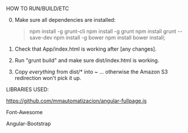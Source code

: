 HOW TO RUN/BUILD/ETC

0) Make sure all dependencies are installed:
	>npm install -g grunt-cli
	>npm install -g grunt
	>npm install grunt --save-dev
	>npm install -g bower
	>npm install
	>bower install;

1) Check that App/index.html is working after [any changes].

2) Run "grunt build" and make sure dist/index.html is working.

3) Copy *everything* from dist/* into ~ ... otherwise the Amazon S3 redirection won't pick it up.

LIBRARIES USED:

https://github.com/mmautomatizacion/angular-fullpage.js

Font-Awesome

Angular-Bootstrap
